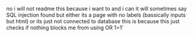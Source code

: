 no i will not readme this because i want to and i can
it will sometimes say SQL injection found but either its a page with no labels (bassically inputs but html) or its just not connected to database 
this is because this just checks if nothing blocks me from using OR 1=1'
